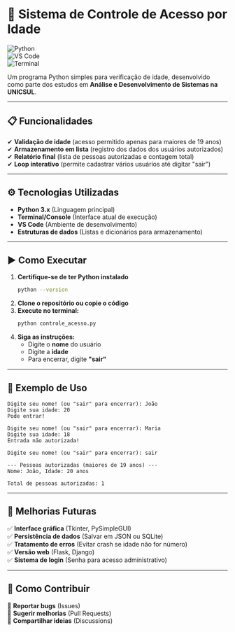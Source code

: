 # **🚪 Sistema de Controle de Acesso por Idade**  

![Python](https://img.shields.io/badge/Python-3.x-%233776AB?logo=python&logoColor=white)  
![VS Code](https://img.shields.io/badge/Desenvolvido%20no-VS%20Code-%23007ACC?logo=visual-studio-code)  
![Terminal](https://img.shields.io/badge/Interface-Terminal-%234EAA25?logo=gnu-bash)  

Um programa Python simples para verificação de idade, desenvolvido como parte dos estudos em **Análise e Desenvolvimento de Sistemas na UNICSUL**.  

---

## **📋 Funcionalidades**  

✔ **Validação de idade** (acesso permitido apenas para maiores de 19 anos)  
✔ **Armazenamento em lista** (registro dos dados dos usuários autorizados)  
✔ **Relatório final** (lista de pessoas autorizadas e contagem total)  
✔ **Loop interativo** (permite cadastrar vários usuários até digitar "sair")  

---

## **⚙️ Tecnologias Utilizadas**  

- **Python 3.x** (Linguagem principal)  
- **Terminal/Console** (Interface atual de execução)  
- **VS Code** (Ambiente de desenvolvimento)  
- **Estruturas de dados** (Listas e dicionários para armazenamento)  

---

## **▶️ Como Executar**  

1. **Certifique-se de ter Python instalado**  
   ```sh
   python --version
   ```
2. **Clone o repositório ou copie o código**  
3. **Execute no terminal:**  
   ```sh
   python controle_acesso.py
   ```
4. **Siga as instruções:**  
   - Digite o **nome** do usuário  
   - Digite a **idade**  
   - Para encerrar, digite **"sair"**  

---

## **📝 Exemplo de Uso**  

```plaintext
Digite seu nome! (ou "sair" para encerrar): João
Digite sua idade: 20
Pode entrar!

Digite seu nome! (ou "sair" para encerrar): Maria
Digite sua idade: 18
Entrada não autorizada!

Digite seu nome! (ou "sair" para encerrar): sair

--- Pessoas autorizadas (maiores de 19 anos) ---
Nome: João, Idade: 20 anos

Total de pessoas autorizadas: 1
```

---

## **🔧 Melhorias Futuras**  

✅ **Interface gráfica** (Tkinter, PySimpleGUI)  
✅ **Persistência de dados** (Salvar em JSON ou SQLite)  
✅ **Tratamento de erros** (Evitar crash se idade não for número)  
✅ **Versão web** (Flask, Django)  
✅ **Sistema de login** (Senha para acesso administrativo)  

---

## **🤝 Como Contribuir**  

🔹 **Reportar bugs** (Issues)  
🔹 **Sugerir melhorias** (Pull Requests)  
🔹 **Compartilhar ideias** (Discussions)  
